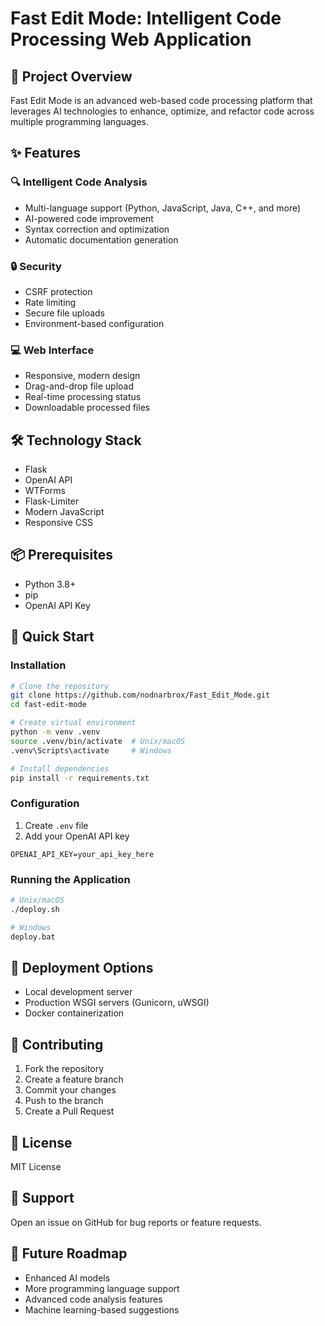 # Fast Edit Mode: Intelligent Code Processing Web Application

## 🚀 Project Overview

Fast Edit Mode is an advanced web-based code processing platform that leverages AI technologies to enhance, optimize, and refactor code across multiple programming languages.

## ✨ Features

### 🔍 Intelligent Code Analysis
- Multi-language support (Python, JavaScript, Java, C++, and more)
- AI-powered code improvement
- Syntax correction and optimization
- Automatic documentation generation

### 🔒 Security
- CSRF protection
- Rate limiting
- Secure file uploads
- Environment-based configuration

### 💻 Web Interface
- Responsive, modern design
- Drag-and-drop file upload
- Real-time processing status
- Downloadable processed files

## 🛠 Technology Stack
- Flask
- OpenAI API
- WTForms
- Flask-Limiter
- Modern JavaScript
- Responsive CSS

## 📦 Prerequisites
- Python 3.8+
- pip
- OpenAI API Key

## 🚀 Quick Start

### Installation
```bash
# Clone the repository
git clone https://github.com/nodnarbrox/Fast_Edit_Mode.git
cd fast-edit-mode

# Create virtual environment
python -m venv .venv
source .venv/bin/activate  # Unix/macOS
.venv\Scripts\activate     # Windows

# Install dependencies
pip install -r requirements.txt
```

### Configuration
1. Create `.env` file
2. Add your OpenAI API key
```
OPENAI_API_KEY=your_api_key_here
```

### Running the Application
```bash
# Unix/macOS
./deploy.sh

# Windows
deploy.bat
```

## 🔧 Deployment Options
- Local development server
- Production WSGI servers (Gunicorn, uWSGI)
- Docker containerization

## 🤝 Contributing
1. Fork the repository
2. Create a feature branch
3. Commit your changes
4. Push to the branch
5. Create a Pull Request

## 📄 License
MIT License

## 🌟 Support
Open an issue on GitHub for bug reports or feature requests.

## 🔮 Future Roadmap
- Enhanced AI models
- More programming language support
- Advanced code analysis features
- Machine learning-based suggestions
